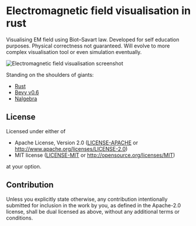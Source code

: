 # Electromagnetic field visualisation in rust

Visualising EM field using Biot–Savart law.
Developed for self education purposes.
Physical correctness not guaranteed.
Will evolve to more complex visualisation tool or even simulation eventually.

![Electromagnetic field visualisation screenshot](https://user-images.githubusercontent.com/5582266/158954754-0ebd166b-5de3-4e59-b09c-c91eff9be8c2.jpg)


Standing on the shoulders of giants:

- [Rust](https://www.rust-lang.org)
- [Bevy v0.6](https://bevyengine.org)
- [Nalgebra](https://nalgebra.org)

## License

Licensed under either of

- Apache License, Version 2.0
  ([LICENSE-APACHE](LICENSE-APACHE) or http://www.apache.org/licenses/LICENSE-2.0)
- MIT license
  ([LICENSE-MIT](LICENSE-MIT) or http://opensource.org/licenses/MIT)

at your option.

## Contribution

Unless you explicitly state otherwise, any contribution intentionally submitted
for inclusion in the work by you, as defined in the Apache-2.0 license, shall be
dual licensed as above, without any additional terms or conditions.
